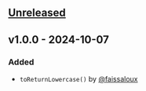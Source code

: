 ## [Unreleased](https://github.com/faissaloux/pest-plugin-inside/compare/v1.0.0...main)

## v1.0.0 - 2024-10-07
### Added
* `toReturnLowercase()` by [@faissaloux](https://github.com/faissaloux)